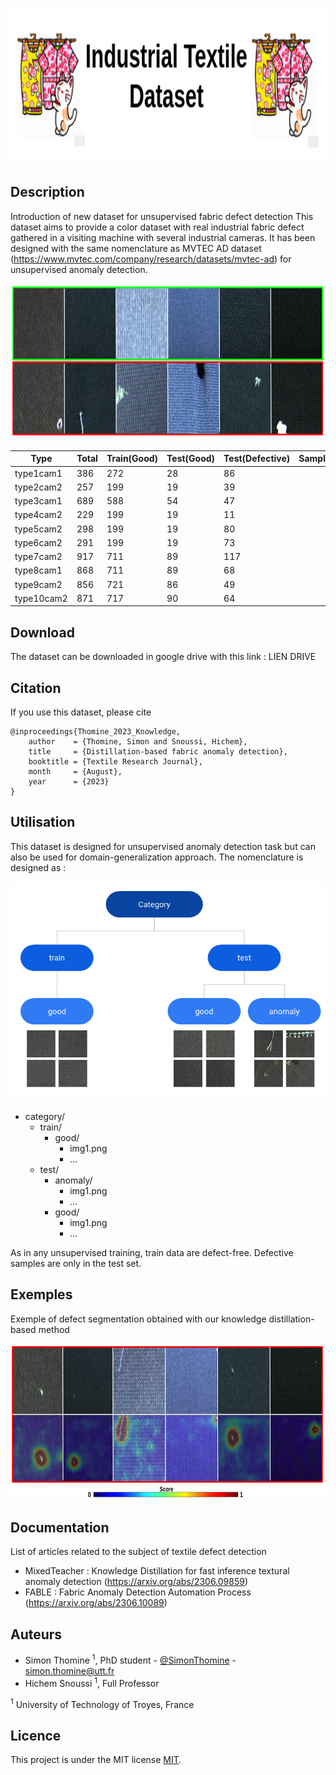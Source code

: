 <p align="center">
  <img width="700" height="250" src="images/ITD_logo.png">
</p>

## Description
Introduction of new dataset for unsupervised fabric defect detection 
This dataset aims to provide a color dataset with real industrial fabric defect gathered in a visiting machine with several industrial cameras.
It has been designed with the same nomenclature as MVTEC AD dataset (https://www.mvtec.com/company/research/datasets/mvtec-ad) for unsupervised anomaly detection. 

<p align="center">
  <img width="700" height="250" src="images/Samples.png">
</p>

| Type        | Total      | Train(Good) | Test(Good) | Test(Defective)  | Sample | 
| ------|-----|-----| ------|-----|-----|
| type1cam1  	| 386 	| 272 	| 28 	| 86 	| |
| type2cam2  	| 257 	| 199 	| 19 	| 39 	| |
| type3cam1  	| 689 	| 588 	| 54 	| 47 	| |
| type4cam2  	| 229 	| 199 	| 19 	| 11 	| |
| type5cam2  	| 298 	| 199 	| 19 	| 80 	| |
| type6cam2  	| 291 	| 199 	| 19 	| 73 	| |
| type7cam2  	| 917 	| 711 	| 89 	| 117 	| |
| type8cam1  	| 868 	| 711 	| 89 	| 68 	| |
| type9cam2 	| 856 	| 721 	| 86 	| 49 	| |
| type10cam2 	| 871 	| 717 	| 90 	| 64 	| |

## Download 

The dataset can be downloaded in google drive with this link : LIEN DRIVE 

## Citation
If you use this dataset, please cite
```
@inproceedings{Thomine_2023_Knowledge,
    author    = {Thomine, Simon and Snoussi, Hichem},
    title     = {Distillation-based fabric anomaly detection},
    booktitle = {Textile Research Journal},
    month     = {August},
    year      = {2023}
}
```

## Utilisation
This dataset is designed for unsupervised anomaly detection task but can also be used for domain-generalization approach.
The nomenclature is designed as : 
<p align="center">
  <img width="550" height="350" src="images/Nomenclature.png">
</p>

- category/
  - train/
    - good/
      - img1.png
      - ...
  - test/
    - anomaly/
      - img1.png
      - ...
    - good/
      - img1.png
      - ...

As in any unsupervised training, train data are defect-free. Defective samples are only in the test set.

## Exemples

Exemple of defect segmentation obtained with our knowledge distillation-based method
<p align="center">
  <img width="700" height="250" src="images/DefectITDB.png">
</p>


## Documentation

List of articles related to the subject of textile defect detection

- MixedTeacher : Knowledge Distillation for fast inference textural anomaly detection (https://arxiv.org/abs/2306.09859)
- FABLE : Fabric Anomaly Detection Automation Process (https://arxiv.org/abs/2306.10089)


## Auteurs

- Simon Thomine <sup>1</sup>, PhD student - [@SimonThomine](https://github.com/SimonThomine) - simon.thomine@utt.fr
- Hichem Snoussi <sup>1</sup>, Full Professor

<sup>1</sup> University of Technology of Troyes, France

## Licence


This project is under the MIT license [MIT](https://opensource.org/licenses/MIT).
